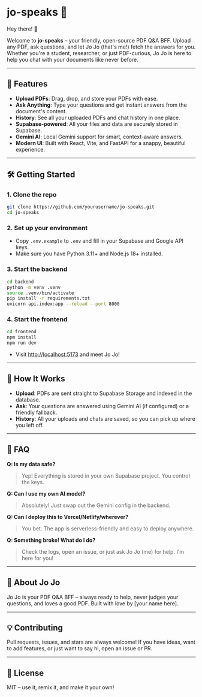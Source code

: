 # jo-speaks 🦜

Hey there! 👋

Welcome to **jo-speaks** – your friendly, open-source PDF Q&A BFF. Upload any PDF, ask questions, and let Jo Jo (that's me!) fetch the answers for you. Whether you're a student, researcher, or just PDF-curious, Jo Jo is here to help you chat with your documents like never before.

---

## 🚀 Features

- **Upload PDFs**: Drag, drop, and store your PDFs with ease.
- **Ask Anything**: Type your questions and get instant answers from the document's content.
- **History**: See all your uploaded PDFs and chat history in one place.
- **Supabase-powered**: All your files and data are securely stored in Supabase.
- **Gemini AI**: Local Gemini support for smart, context-aware answers.
- **Modern UI**: Built with React, Vite, and FastAPI for a snappy, beautiful experience.

---

## 🛠️ Getting Started

### 1. Clone the repo

```sh
git clone https://github.com/yourusername/jo-speaks.git
cd jo-speaks
```

### 2. Set up your environment

- Copy `.env.example` to `.env` and fill in your Supabase and Google API keys.
- Make sure you have Python 3.11+ and Node.js 18+ installed.

### 3. Start the backend

```sh
cd backend
python -m venv .venv
source .venv/bin/activate
pip install -r requirements.txt
uvicorn api.index:app --reload --port 8000
```

### 4. Start the frontend

```sh
cd frontend
npm install
npm run dev
```

- Visit [http://localhost:5173](http://localhost:5173) and meet Jo Jo!

---

## 🤖 How It Works

- **Upload**: PDFs are sent straight to Supabase Storage and indexed in the database.
- **Ask**: Your questions are answered using Gemini AI (if configured) or a friendly fallback.
- **History**: All your uploads and chats are saved, so you can pick up where you left off.

---

## 📝 FAQ

**Q: Is my data safe?**

> Yep! Everything is stored in your own Supabase project. You control the keys.

**Q: Can I use my own AI model?**

> Absolutely! Just swap out the Gemini config in the backend.

**Q: Can I deploy this to Vercel/Netlify/wherever?**

> You bet. The app is serverless-friendly and easy to deploy anywhere.

**Q: Something broke! What do I do?**

> Check the logs, open an issue, or just ask Jo Jo (me) for help. I'm here for you!

---

## 🦜 About Jo Jo

Jo Jo is your PDF Q&A BFF – always ready to help, never judges your questions, and loves a good PDF. Built with love by [your name here].

---

## 💡 Contributing

Pull requests, issues, and stars are always welcome! If you have ideas, want to add features, or just want to say hi, open an issue or PR.

---

## 📜 License

MIT – use it, remix it, and make it your own!
